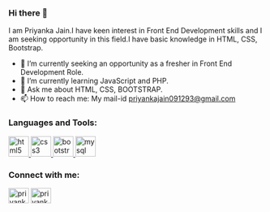 ### Hi there 👋
I am Priyanka Jain.I have keen interest in Front End Development skills and I am seeking opportunity in this field.I have basic knowledge in HTML, CSS, Bootstrap.

<!--
**priyanka123795/priyanka123795** is a ✨ _special_ ✨ repository because its `README.md` (this file) appears on your GitHub profile.

Here are some ideas to get you started:

- 🔭 I’m currently 
- 🌱 I’m currently learning ...
- 👯 I’m looking to collaborate on ...
- 🤔 I’m looking for help with ...
- 💬 Ask me about ...
- 📫 How to reach me: ...
- 😄 Pronouns: ...
- ⚡ Fun fact: ...
-->



- 🔭 I’m currently seeking an opportunity as a fresher in Front End Development Role.
- 🌱 I’m currently learning JavaScript and PHP.
- 💬 Ask me about HTML, CSS, BOOTSTRAP.
- 📫 How to reach me:  My mail-id priyankajain091293@gmail.com


<h3 align="left">Languages and Tools:</h3>
<p align="left"><a href="https://www.w3.org/html/" target="_blank"> <img src="https://upload.wikimedia.org/wikipedia/commons/thumb/6/61/HTML5_logo_and_wordmark.svg/512px-HTML5_logo_and_wordmark.svg.png" alt="html5" width="40" height="40"/> </a>
<a href="https://www.w3schools.com/css/" target="_blank"> <img src="https://cdn.freebiesupply.com/logos/large/2x/css3-logo-png-transparent.png" alt="css3" width="40" height="40"/> </a> 
<a href="https://getbootstrap.com" target="_blank"> <img src="https://cdn.icon-icons.com/icons2/2415/PNG/512/bootstrap_plain_wordmark_logo_icon_146620.png" alt="bootstrap" width="40" height="40"/> </a>
<a href="https://www.mysql.com/" target="_blank"> <img src="https://www.logo.wine/a/logo/MySQL/MySQL-Logo.wine.svg" alt="mysql" width="40" height="40"/> </a> </p>


<h3 align="left">Connect with me:</h3>
<p align="left">
<a href="https://linkedin.com/in/priyanka-jain-44a408162" target="blank"><img align="center" src="https://img-premium.flaticon.com/png/512/174/174857.png?token=exp=1623136431~hmac=7022bde5757ba54b3489d6405ba6564e" alt="priyanka-jain-44a408162" height="30" width="40"/></a>
<a href="https://mail.google.com/mail/u/0/?tab=rm&ogbl#inbox" target="blank"><img align="center" src="https://image.flaticon.com/icons/png/512/60/60543.png" alt="priyankajain091293@gmail.com" height="30" width="40"/></a>
</p>



